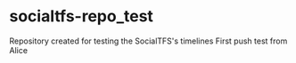 # socialtfs-repo_test
Repository created for testing the SocialTFS's timelines
First push test from Alice
